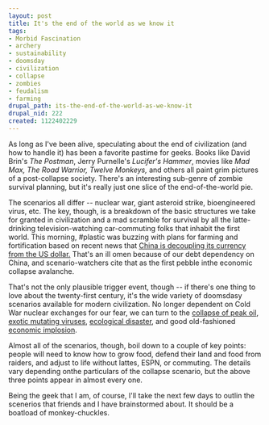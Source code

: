 ```yaml
--- 
layout: post
title: It's the end of the world as we know it
tags: 
- Morbid Fascination
- archery
- sustainability
- doomsday
- civilization
- collapse
- zombies
- feudalism
- farming
drupal_path: its-the-end-of-the-world-as-we-know-it
drupal_nid: 222
created: 1122402229
---
```

As long as I've been alive, speculating about the end of civilization (and how to handle it) has been a favorite pastime for geeks. Books like David Brin's <i>The Postman</i>, Jerry Purnelle's <i>Lucifer's Hammer</i>, movies like <i>Mad Max, The Road Warrior, Twelve Monkeys,</i> and others all paint grim pictures of a post-collapse society. There's an interesting sub-genre of zombie survival planning, but it's really just one slice of the end-of-the-world pie.

 

The scenarios all differ -- nuclear war, giant asteroid strike, bioengineered virus, etc. The key, though, is a breakdown of the basic structures we take for granted in civilization and a mad scramble for survival by all the latte-drinking television-watching car-commuting folks that inhabit the first world. This morning, #plastic was buzzing with plans for farming and fortification based on recent news that <a href="http://www.msnbc.msn.com/id/8654171">China is decoupling its currency from the US dollar.</a> That's an ill omen because of our debt dependency on China, and scenario-watchers cite that as the first pebble inthe economic collapse avalanche.

That's not the only plausible trigger event, though -- if there's one thing to love about the twenty-first century, it's the wide variety of doomsdasy scenarios available for modern civilization. No longer dependent on Cold War nuclear exchanges for our fear, we can turn to the <a href="http://www.lifeaftertheoilcrash.net/">collapse of peak oil</a>, <a href="http://www.medicalnewstoday.com/medicalnews.php?newsid=5419">exotic mutating viruses</a>, <a href="http://news.bbc.co.uk/1/hi/sci/tech/443837.stm">ecological disaster</a>, and good old-fashioned <a href="http://www.globalresearch.ca/articles/ENG407A.html">economic implosion</a>.

Almost all of the scenarios, though, boil down to a couple of key points: people will need to know how to grow food, defend their land and food from raiders, and adjust to life without lattes, ESPN, or commuting. The details vary depending onthe particulars of the collapse scenario, but the above three points appear in almost every one.

Being the geek that I am, of course, I'll take the next few days to outlin the scenerios that friends and I have brainstormed about. It should be a boatload of monkey-chuckles.
